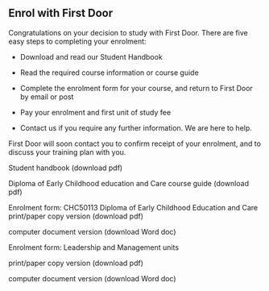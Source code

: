 Enrol with First Door
-----------

Congratulations on your decision to study with First Door. There are five easy steps to completing your enrolment:

* Download and read our Student Handbook

* Read the required course information or course guide

* Complete the enrolment form for your course, and return to First Door by email or post

* Pay your enrolment and first unit of study fee

* Contact us if you require any further information. We are here to help.

First Door will soon contact you to confirm receipt of your enrolment, and to discuss your training plan with you.



Student handbook (download pdf)

 

 

Diploma of Early Childhood education and Care course guide (download pdf)


Enrolment form: CHC50113 Diploma of Early Childhood Education and Care
print/paper copy version (download pdf)

computer document version (download Word doc)



Enrolment form: Leadership and Management units

print/paper copy version (download pdf)

computer document version (download Word doc)
